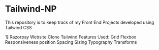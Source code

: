 ﻿# Tailwind-NP
This repository is to keep track of my Front End Projects developed using Tailwind CSS

1] Razorpay Website Clone
    Tailwind Features Used:
       Grid
       Flexbox
       Responsiveness
       position
       Spacing
       Sizing
       Typography
       Transforms
       
       
    
